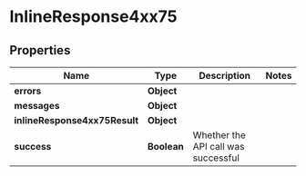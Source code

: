 # InlineResponse4xx75

## Properties
Name | Type | Description | Notes
------------ | ------------- | ------------- | -------------
**errors** | **Object** |  | 
**messages** | **Object** |  | 
**inlineResponse4xx75Result** | **Object** |  | 
**success** | **Boolean** | Whether the API call was successful | 
